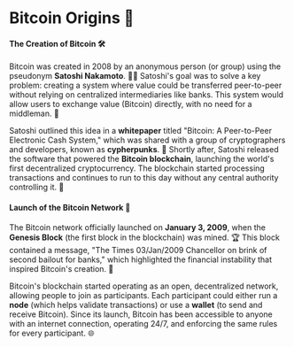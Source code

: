 # Bitcoin Origins 🌱

#### The Creation of Bitcoin 🛠️

Bitcoin was created in 2008 by an anonymous person (or group) using the pseudonym **Satoshi Nakamoto**. 🕵️‍♂️ Satoshi's goal was to solve a key problem: creating a system where value could be transferred peer-to-peer without relying on centralized intermediaries like banks. This system would allow users to exchange value (Bitcoin) directly, with no need for a middleman. 🔁

Satoshi outlined this idea in a **whitepaper** titled "Bitcoin: A Peer-to-Peer Electronic Cash System," which was shared with a group of cryptographers and developers, known as **cypherpunks**. 📄 Shortly after, Satoshi released the software that powered the **Bitcoin blockchain**, launching the world's first decentralized cryptocurrency. The blockchain started processing transactions and continues to run to this day without any central authority controlling it. 🔗

#### Launch of the Bitcoin Network 🚀

The Bitcoin network officially launched on **January 3, 2009**, when the **Genesis Block** (the first block in the blockchain) was mined. 🏆 This block contained a message, "The Times 03/Jan/2009 Chancellor on brink of second bailout for banks," which highlighted the financial instability that inspired Bitcoin's creation. 💬

Bitcoin's blockchain started operating as an open, decentralized network, allowing people to join as participants. Each participant could either run a **node** (which helps validate transactions) or use a **wallet** (to send and receive Bitcoin). Since its launch, Bitcoin has been accessible to anyone with an internet connection, operating 24/7, and enforcing the same rules for every participant. 🌐
